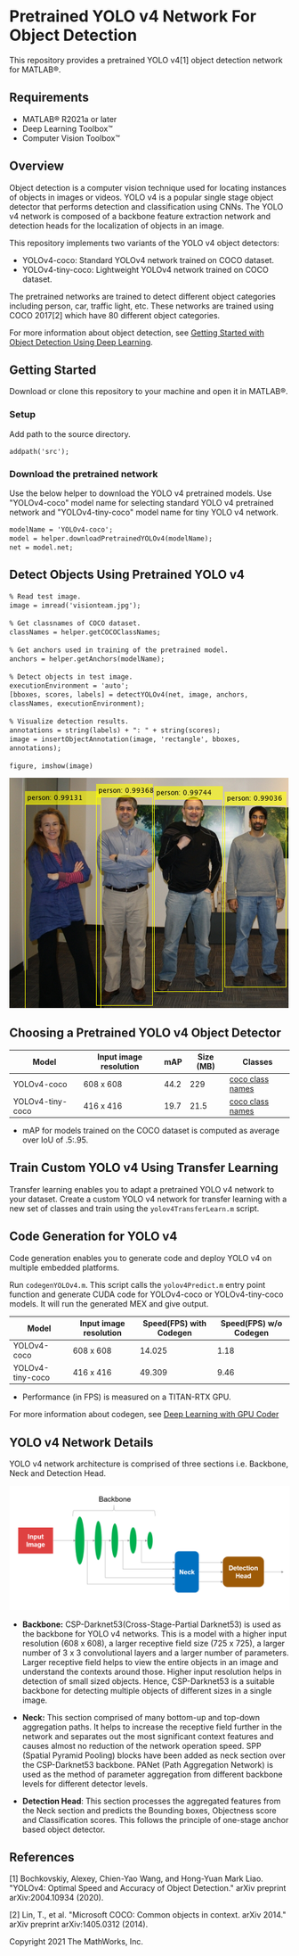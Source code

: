 # Pretrained YOLO v4 Network For Object Detection

This repository provides a pretrained YOLO v4[1] object detection network for MATLAB&reg;. 

Requirements
------------  

- MATLAB&reg; R2021a or later
- Deep Learning Toolbox&trade;
- Computer Vision Toolbox&trade;

Overview
--------

Object detection is a computer vision technique used for locating instances of objects in images or videos. YOLO v4 is a popular single stage object detector that performs detection and classification using CNNs. The YOLO v4 network is composed of a backbone feature extraction network and detection heads for the localization of objects in an image. 

This repository implements two variants of the YOLO v4 object detectors:
- YOLOv4-coco: Standard YOLOv4 network trained on COCO dataset.
- YOLOv4-tiny-coco: Lightweight YOLOv4 network trained on COCO dataset.

The pretrained networks are trained to detect different object categories including person, car, traffic light, etc. These networks are trained using COCO 2017[2] which have 80 different object categories.

For more information about object detection, see [Getting Started with Object Detection Using Deep Learning](https://www.mathworks.com/help/vision/ug/getting-started-with-object-detection-using-deep-learning.html).

Getting Started
---------------

Download or clone this repository to your machine and open it in MATLAB&reg;.

### Setup
Add path to the source directory.

```
addpath('src');
```

### Download the pretrained network
Use the below helper to download the YOLO v4 pretrained models. Use "YOLOv4-coco" model name for selecting standard YOLO v4 pretrained network and "YOLOv4-tiny-coco" model name for tiny YOLO v4 network. 

```
modelName = 'YOLOv4-coco';
model = helper.downloadPretrainedYOLOv4(modelName);
net = model.net;
```

Detect Objects Using Pretrained YOLO v4 
---------------------------------------

```
% Read test image.
image = imread('visionteam.jpg');

% Get classnames of COCO dataset.
classNames = helper.getCOCOClassNames;

% Get anchors used in training of the pretrained model.
anchors = helper.getAnchors(modelName);

% Detect objects in test image.
executionEnvironment = 'auto';
[bboxes, scores, labels] = detectYOLOv4(net, image, anchors, classNames, executionEnvironment);

% Visualize detection results.
annotations = string(labels) + ": " + string(scores);
image = insertObjectAnnotation(image, 'rectangle', bboxes, annotations);

figure, imshow(image)
```
![alt text](images/result.png?raw=true)


Choosing a Pretrained YOLO v4 Object Detector
---------------------------------------------

| Model | Input image resolution | mAP  | Size (MB) | Classes |
| ------ | ------ | ------ | ------ | ------ |
| YOLOv4-coco | 608 x 608 | 44.2 | 229 | [coco class names](src/+helper/coco-classes.txt) |
| YOLOv4-tiny-coco | 416 x 416 | 19.7 | 21.5 | [coco class names](src/+helper/coco-classes.txt) |

- mAP for models trained on the COCO dataset is computed as average over IoU of .5:.95.

Train Custom YOLO v4 Using Transfer Learning
----------------------------------------------------
Transfer learning enables you to adapt a pretrained YOLO v4 network to your dataset. Create a custom YOLO v4 network for transfer learning with a new set of classes and train using the `yolov4TransferLearn.m` script.

Code Generation for YOLO v4
-----------------------------------
Code generation enables you to generate code and deploy YOLO v4 on multiple embedded platforms.

Run `codegenYOLOv4.m`. This script calls the `yolov4Predict.m` entry point function and generate CUDA code for YOLOv4-coco or YOLOv4-tiny-coco models. It will run the generated MEX and give output.  

| Model | Input image resolution | Speed(FPS) with Codegen| Speed(FPS) w/o Codegen | 
| ------ | ------ | ------ | ------ | 
| YOLOv4-coco | 608 x 608 | 14.025 | 1.18 |
| YOLOv4-tiny-coco | 416 x 416 | 49.309 | 9.46 |

- Performance (in FPS) is measured on a TITAN-RTX GPU.

For more information about codegen, see [Deep Learning with GPU Coder](https://www.mathworks.com/help/gpucoder/gpucoder-deep-learning.html)

YOLO v4 Network Details
-----------------------
YOLO v4 network architecture is comprised of three sections i.e. Backbone, Neck and Detection Head.

![alt text](images/network.png?raw=true)

- **Backbone:** CSP-Darknet53(Cross-Stage-Partial Darknet53) is used as the backbone for YOLO v4 networks. This is a model with a higher input resolution (608 x 608), a larger receptive field size (725 x 725), a larger number of 3 x 3 convolutional layers and a larger number of parameters. Larger receptive field helps to view the entire objects in an image and understand the contexts around those. Higher input resolution helps in detection of small sized objects. Hence, CSP-Darknet53 is a suitable backbone for detecting multiple objects of different sizes in a single image.

- **Neck:** This section comprised of many bottom-up and top-down aggregation paths. It helps to increase the receptive field further in the network and separates out the most significant context features and causes almost no reduction of the network operation speed. SPP (Spatial Pyramid Pooling) blocks have been added as neck section over the CSP-Darknet53 backbone. PANet (Path Aggregation Network) is used as the method of parameter aggregation from different backbone levels for different detector levels.

- **Detection Head**: This section processes the aggregated features from the Neck section and predicts the Bounding boxes, Objectness score and Classification scores. This follows the principle of one-stage anchor based object detector.    

References
-----------

[1] Bochkovskiy, Alexey, Chien-Yao Wang, and Hong-Yuan Mark Liao. "YOLOv4: Optimal Speed and Accuracy of Object Detection." arXiv preprint arXiv:2004.10934 (2020).

[2] Lin, T., et al. "Microsoft COCO: Common objects in context. arXiv 2014." arXiv preprint arXiv:1405.0312 (2014).

Copyright 2021 The MathWorks, Inc.
